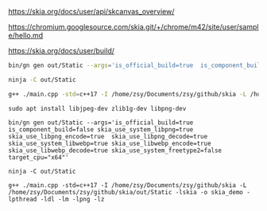 https://skia.org/docs/user/api/skcanvas_overview/

https://chromium.googlesource.com/skia.git/+/chrome/m42/site/user/sample/hello.md

https://skia.org/docs/user/build/

```bash
bin/gn gen out/Static --args='is_official_build=true  is_component_build=false skia_use_system_libpng=true skia_use_system_libwebp=true skia_use_system_freetype2=false target_cpu="x64"'

ninja -C out/Static

g++ ./main.cpp -std=c++17 -I /home/zsy/Documents/zsy/github/skia -L /home/zsy/Documents/zsy/github/skia/out/Static -lskia -o skia_demo -lpthread -ldl -lm -ljpeg -lpng -lz -lwebp -lwebpdemux

```

```
sudo apt install libjpeg-dev zlib1g-dev libpng-dev

```

```
bin/gn gen out/Static --args='is_official_build=true  is_component_build=false skia_use_system_libpng=true  skia_use_libpng_encode=true  skia_use_libpng_decode=true skia_use_system_libwebp=true skia_use_libwebp_encode=true skia_use_libwebp_decode=true skia_use_system_freetype2=false target_cpu="x64"'

ninja -C out/Static

g++ ./main.cpp -std=c++17 -I /home/zsy/Documents/zsy/github/skia -L /home/zsy/Documents/zsy/github/skia/out/Static -lskia -o skia_demo -lpthread -ldl -lm -lpng -lz
```

